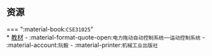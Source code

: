 ## 资源  
=== ":material-book:`CSE31025`"  
    * [教材](http://api.xtaoa.com/api/lanzou.php?url=https://cqu-openlib.lanzout.com/i7ZpG28wztuh&type=down) - :material-format-quote-open:`电力拖动自动控制系统──运动控制系统` - :material-account:`阮毅` - :material-printer:`机械工业出版社`  